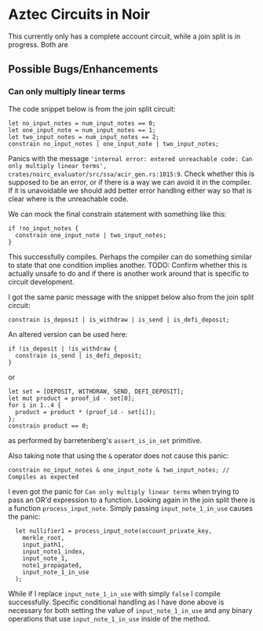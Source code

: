 # Aztec Circuits in Noir

This currently only has a complete account circuit, while a join split is in progress. Both are 

## Possible Bugs/Enhancements

### Can only multiply linear terms

The code snippet below is from the join split circuit:
```
let no_input_notes = num_input_notes == 0;
let one_input_note = num_input_notes == 1;
let two_input_notes = num_input_notes == 2;
constrain no_input_notes | one_input_note | two_input_notes;
```
Panics with the message `'internal error: entered unreachable code: Can only multiply linear terms', crates/noirc_evaluator/src/ssa/acir_gen.rs:1015:9`. Check whether this is supposed to be an error, or if there is a way we can avoid it in the compiler. If it is unavoidable we should add better error handling either way so that is clear where is the unreachable code.

We can mock the final constrain statement with something like this:
```
if !no_input_notes {
  constrain one_input_note | two_input_notes;
}
```
This successfully compiles. Perhaps the compiler can do something similar to state that one condition implies another. TODO: Confirm whether this is actually unsafe to do and if there is another work around that is specific to circuit development.

I got the same panic message with the snippet below also from the join split circuit:
```
constrain is_deposit | is_withdraw | is_send | is_defi_deposit;
```
An altered version can be used here:
```
if !is_deposit | !is_withdraw {
  constrain is_send | is_defi_deposit;
}
```
or
```
let set = [DEPOSIT, WITHDRAW, SEND, DEFI_DEPOSIT];
let mut product = proof_id - set[0];
for i in 1..4 {
  product = product * (proof_id - set[i]);
};
constrain product == 0;
```
as performed by barretenberg's `assert_is_in_set` primitive.

Also taking note that using the `&` operator does not cause this panic:
```
constrain no_input_notes & one_input_note & two_input_notes; // Compiles as expected
```

I even got the panic for `Can only multiply linear terms` when trying to pass an OR'd expression to a function. Looking again in the join split there is a function `process_input_note`. Simply passing `input_note_1_in_use` causes the panic:
```
  let nullifier1 = process_input_note(account_private_key, 
    merkle_root,
    input_path1,
    input_note1_index,
    input_note_1,
    note1_propagated,
    input_note_1_in_use
  );
```
While if I replace `input_note_1_in_use` with simply `false` I compile successfully. Specific conditional handling as I have done above is necessary for both setting the value of `input_note_1_in_use` and any binary operations that use `input_note_1_in_use` inside of the method.